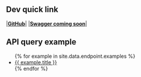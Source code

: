 ## Dev quick link

|[**GitHub**](https://github.com/waagsociety/citysdk-ld)|
|[**Swagger coming soon**]()|

## API query example

<ul>
{% for example in site.data.endpoint.examples %}
  <li>
    <a href="{{ site.baseurl }}/map#{{ example.url }}">{{ example.title }}</a>
  </li>
{% endfor %}
</ul>
